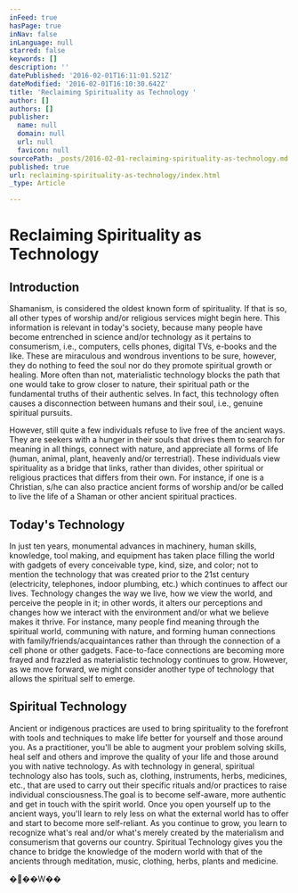 ```yaml
---
inFeed: true
hasPage: true
inNav: false
inLanguage: null
starred: false
keywords: []
description: ''
datePublished: '2016-02-01T16:11:01.521Z'
dateModified: '2016-02-01T16:10:30.642Z'
title: 'Reclaiming Spirituality as Technology '
author: []
authors: []
publisher:
  name: null
  domain: null
  url: null
  favicon: null
sourcePath: _posts/2016-02-01-reclaiming-spirituality-as-technology.md
published: true
url: reclaiming-spirituality-as-technology/index.html
_type: Article

---
```

# Reclaiming Spirituality as Technology 

## Introduction

Shamanism, is considered the oldest known form of
spirituality. If that is so, all other types of worship and/or religious
services might begin here. This information is relevant in today's society,
because many people have become entrenched in science and/or technology as it
pertains to consumerism,
i.e., computers, cells phones, digital TVs, e-books and the like. These are
miraculous and wondrous inventions to be sure, however, they do nothing to feed
the soul nor do they promote spiritual growth or healing. More often than not,
materialistic technology blocks the path that one would take to grow closer to
nature, their spiritual path or the fundamental truths of their authentic
selves. In fact, this technology often causes a disconnection between humans
and their soul, i.e., genuine spiritual pursuits.

However, still quite a few individuals refuse to live free
of the ancient ways. They are seekers with a hunger in their souls that drives
them to search for meaning in all things, connect with nature, and appreciate
all forms of life (human, animal, plant, heavenly and/or terrestrial). These
individuals view spirituality as a bridge that links, rather than divides,
other spiritual or religious practices that differs from their own. For
instance, if one is a Christian, s/he can also practice ancient forms of
worship and/or be called to live the life of a Shaman or other ancient
spiritual practices.

## Today's Technology

In just ten years, monumental advances in machinery, human
skills, knowledge, tool making, and equipment has taken place filling the world
with gadgets of every conceivable type, kind, size, and color; not to mention
the technology that was created prior to the 21st century
(electricity, telephones, indoor plumbing, etc.) which continues to affect our
lives. Technology changes the way we live, how we view the world, and perceive
the people in it; in other words, it alters our perceptions and changes how we
interact with the environment and/or what we believe makes it thrive. For
instance, many people find meaning through the spiritual world, communing with
nature, and forming human connections with family/friends/acquaintances rather
than through the connection of a cell phone or other gadgets. Face-to-face
connections are becoming more frayed and frazzled as materialistic technology
continues to grow. However, as we move forward, we might consider another type
of technology that allows the spiritual self to emerge.

## Spiritual Technology 

Ancient or indigenous practices are used to bring
spirituality to the forefront with tools and techniques to make life better for
yourself and those around you. As a practitioner, you'll be able to augment
your problem solving skills, heal self and others and improve the quality of
your life and those around you with native technology. As with technology in
general, spiritual technology also has tools, such as, clothing, instruments,
herbs, medicines, etc., that are used to carry out their specific rituals
and/or practices to raise individual consciousness.The goal is to become self-aware, more authentic
and get in touch with the spirit world. Once you open yourself up to the
ancient ways, you'll learn to rely less on what the external world has to offer
and start to become more self-reliant. As you continue to grow, you learn to
recognize what's real and/or what's merely created by the materialism and
consumerism that governs our country. Spiritual Technology gives you the chance
to bridge the knowledge of the modern world with that of the ancients through
meditation, music, clothing, herbs, plants and medicine. 

���W��